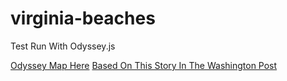 virginia-beaches
================

Test Run With Odyssey.js

[Odyssey Map Here](http://jonahadkins.github.io/virginia-beaches/)
[Based On This Story In The Washington Post](http://www.washingtonpost.com/local/skip-the-boardwalk-tunnels-5-virginia-beaches-youve-never-heard-of/2013/06/04/5d8a7ce4-cd37-11e2-9f1a-1a7cdee20287_story.html)
